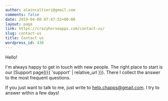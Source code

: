 ```yaml
---
author: alaincaltieri@gmail.com
comments: false
date: 2019-04-08 07:47:52+00:00
layout: page
link: https://crazyhorseapps.com/contact-us/
slug: contact-us
title: Contact us
wordpress_id: 430
---
```


Hello!

I'm always happy to get in touch with new people. The right place to start is our [Support page]({{ 'support' | relative_url }}). There I collect the answer to the most frequent questions. 

If you just want to talk to me, just write to [help.chapps@gmail.com](mailto:help.chapps@gmail.com). I try to answer within a few days!
